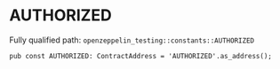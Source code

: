# AUTHORIZED

Fully qualified path: `openzeppelin_testing::constants::AUTHORIZED`

<pre><code class="language-rust">pub const AUTHORIZED: ContractAddress = &apos;AUTHORIZED&apos;.as_address();</code></pre>

